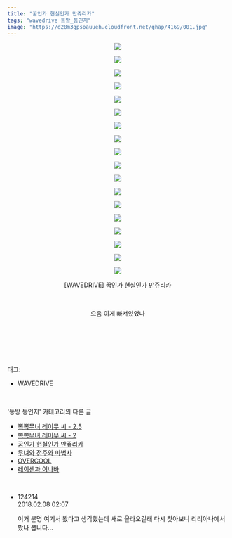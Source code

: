```yaml
---
title: "꿈인가 현실인가 만쥬리카"
tags: "wavedrive 동방_동인지"
image: "https://d28m3gpsoauueh.cloudfront.net/ghap/4169/001.jpg"
---
```

<div class="article">
<p style="text-align: center; clear: none; float: none;"><img src="{{ site.imgserver4 }}/ghap/4169/001.jpg"/></p>
<p style="text-align: center; clear: none; float: none;"><img src="{{ site.imgserver4 }}/ghap/4169/002.jpg"/></p>
<p style="text-align: center; clear: none; float: none;"><img src="{{ site.imgserver4 }}/ghap/4169/003.jpg"/></p>
<p style="text-align: center; clear: none; float: none;"><img src="{{ site.imgserver4 }}/ghap/4169/004.jpg"/></p>
<p style="text-align: center; clear: none; float: none;"><img src="{{ site.imgserver4 }}/ghap/4169/005.jpg"/></p>
<p style="text-align: center; clear: none; float: none;"><img src="{{ site.imgserver4 }}/ghap/4169/006.jpg"/></p>
<p style="text-align: center; clear: none; float: none;"><img src="{{ site.imgserver4 }}/ghap/4169/007.jpg"/></p>
<p style="text-align: center; clear: none; float: none;"><img src="{{ site.imgserver4 }}/ghap/4169/008.jpg"/></p>
<p style="text-align: center; clear: none; float: none;"><img src="{{ site.imgserver4 }}/ghap/4169/009.jpg"/></p>
<p style="text-align: center; clear: none; float: none;"><img src="{{ site.imgserver4 }}/ghap/4169/010.jpg"/></p>
<p style="text-align: center; clear: none; float: none;"><img src="{{ site.imgserver4 }}/ghap/4169/011.jpg"/></p>
<p style="text-align: center; clear: none; float: none;"><img src="{{ site.imgserver4 }}/ghap/4169/012.jpg"/></p>
<p style="text-align: center; clear: none; float: none;"><img src="{{ site.imgserver4 }}/ghap/4169/013.jpg"/></p>
<p style="text-align: center; clear: none; float: none;"><img src="{{ site.imgserver4 }}/ghap/4169/014.jpg"/></p>
<p style="text-align: center; clear: none; float: none;"><img src="{{ site.imgserver4 }}/ghap/4169/015.jpg"/></p>
<p style="text-align: center; clear: none; float: none;"><img src="{{ site.imgserver4 }}/ghap/4169/016.jpg"/></p>
<p style="text-align: center; clear: none; float: none;"><img src="{{ site.imgserver4 }}/ghap/4169/017.jpg"/></p>
<p style="text-align: center; clear: none; float: none;"><img src="{{ site.imgserver4 }}/ghap/4169/018.jpg"/></p>
<p style="text-align: center; clear: none; float: none;">[WAVEDRIVE] 꿈인가 현실인가 만쥬리카</p>
<p style="text-align: center; clear: none; float: none;"><br/></p>
<p style="text-align: center; clear: none; float: none;">으음 이게 빠져있었나</p>
<p style="text-align: center; clear: none; float: none;"><br/></p>
<p><br/></p>
</div><br/>
<div class="tagTrail">
<p>태그: </p>
<ul>
<li>WAVEDRIVE</li>
</ul>
</div><br/>
<div class="another">
<p>'동방 동인지' 카테고리의 다른 글</p>
<ul>
<li><a href="/ghap_4171">뽁뽁무녀 레이무 씨 - 2.5</a></li>
<li><a href="/ghap_4170">뽁뽁무녀 레이무 씨 - 2</a></li>
<li><a href="/ghap_4169">꿈인가 현실인가 만쥬리카</a></li>
<li><a href="/ghap_4166">무녀와 점주와 마법사</a></li>
<li><a href="/ghap_4163">OVERCOOL</a></li>
<li><a href="/ghap_4157">레이센과 이나바</a></li>
</ul>
</div><br/>
<div class="cb_module cb_fluid">
<div class="cb_wrt cb_profile">
<div class="comment">
<ul>
<li class="cb_thumb_off" id="comment15194879">
<div class="cb_comment_area">
<div class="cb_info_area">
<div class="cb_section">
<span class="cb_nick_name">124214</span>
</div>
<div class="cb_section">
<span class="cb_date">2018.02.08 02:07 </span>
</div>
</div>
<div class="cb_dsc_comment">
<p class="cb_dsc">
											이거 분명 여기서 봤다고 생각했는데 새로 올라오길래 다시 찾아보니 리리아나에서 봤나 봅니다...
										</p>
</div>
</div></li>
</ul>
</div>
</div><!-- commentList close -->
</div><br/>
